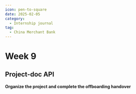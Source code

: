 ```yaml
---
icon: pen-to-square
date: 2025-02-05
category:
  - Internship journal
tag:
  - China Merchant Bank
---
```


# Week 9
## Project-doc API
#### Organize the project and complete the offboarding handover